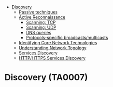 
<!-- MarkdownTOC depth=3 autolink=true -->

- [Discovery](#discovery-ta0007)
    - [Passive techniques](discovery-passive.md)
    - [Active Reconnaissance](discovery-net-recon.md)
        - [Scanning: TCP](discovery-net-recon.md#scanning-tcp)
        - [Scanning: UDP](discovery-net-recon.md#scanning-udp)
        - [DNS queries](discovery-net-recon.md#dns-queries)
        - [Protocols-specific broadcasts/multicasts](discovery-net-recon.md#protocols-specific-broadcastsmulticasts)
    - [Identifying Core Network Technologies](discovery-core-technologies.md)
    - [Understanding Network Topology](discovery-net-topology.md)
    - [Services Discovery](#services-discovery)
    - [HTTP/HTTPS Services Discovery](#httphttps-services-discovery)

<!-- /MarkdownTOC -->

# Discovery (TA0007)
